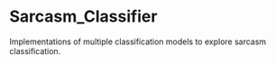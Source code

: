 # Sarcasm_Classifier

Implementations of multiple classification models to explore sarcasm classification.

